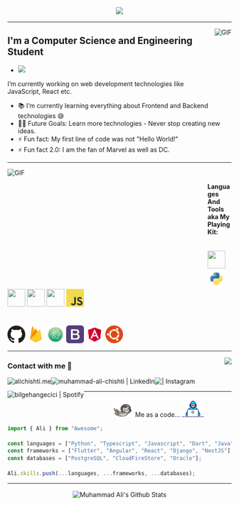 <p align="center">
  <img src="https://github.com/mu-ali/mu-ali/blob/main/name.gif">

---
<img align="right" alt="GIF" height="185px" src="https://camo.githubusercontent.com/992babdffd8c74a1502de375fbdf7e4d54773242/68747470733a2f2f6d656469612e67697068792e636f6d2f6d656469612f53576f536b4e36447854737a71494b4571762f67697068792e676966" />

## I'm a Computer Science and Engineering Student  

- <img src="https://github.com/TheDudeThatCode/TheDudeThatCode/blob/master/Assets/Designer.gif" width="35">
 I’m currently working on web development technologies like JavaScript, React etc.
- 📚 I’m currently learning everything about Frontend and Backend technologies 😅
- 💪🏼 Future Goals: Learn more technologies - Never stop creating new ideas.
- ⚡ Fun fact: My first line of code was not "Hello World!"
- ⚡ Fun fact 2.0: I am the fan of Marvel as well as DC.

---
<a target="_blank"><img align="left" height="250" width="450" alt="GIF" src="https://github.com/JayantGoel001/JayantGoel001/blob/master/image.gif"></a>
<br/>


**Languages And Tools aka My Playing Kit:**  
<br/>
<br/>
<code><img height="40" width="40" src="https://images.vexels.com/media/users/3/166401/isolated/preview/b82aa7ac3f736dd78570dd3fa3fa9e24-java-programming-language-icon-by-vexels.png"></code>
<code><img height="40" width="40" src="https://raw.githubusercontent.com/github/explore/80688e429a7d4ef2fca1e82350fe8e3517d3494d/topics/python/python.png"></code>
<code><img height="40" width="40" src="https://www.naveedashfaq.me/img/c++.png"></code>
<code><img height="40" width="40" src="https://www.flaticon.com/svg/static/icons/svg/1216/1216733.svg"></code>
<code><img height="40" width="40" src="https://cdn.iconscout.com/icon/free/png-256/css-131-722685.png"></code>
<code><img height="40" width="40" src="https://raw.githubusercontent.com/github/explore/80688e429a7d4ef2fca1e82350fe8e3517d3494d/topics/javascript/javascript.png"></code>
#
<code><img height="40" width="40" src="https://raw.githubusercontent.com/github/explore/80688e429a7d4ef2fca1e82350fe8e3517d3494d/topics/github-api/github-api.png"></code>
<code><img height="40" width="40" src="https://raw.githubusercontent.com/github/explore/80688e429a7d4ef2fca1e82350fe8e3517d3494d/topics/firebase/firebase.png"></code>
<code><img height="40" width="40" src="https://raw.githubusercontent.com/github/explore/80688e429a7d4ef2fca1e82350fe8e3517d3494d/topics/atom/atom.png"></code>
<code><img height="40" width="40" src="https://raw.githubusercontent.com/github/explore/80688e429a7d4ef2fca1e82350fe8e3517d3494d/topics/bootstrap/bootstrap.png"></code>
<code><img height="40" width="40" src="https://raw.githubusercontent.com/github/explore/80688e429a7d4ef2fca1e82350fe8e3517d3494d/topics/angular/angular.png"></code>
<code><img height="40" width="40" src="https://raw.githubusercontent.com/github/explore/80688e429a7d4ef2fca1e82350fe8e3517d3494d/topics/ubuntu/ubuntu.png"></code>
<br/>

---

<img align="right" src="http://estruyf-github.azurewebsites.net/api/VisitorHit?user=mu-ali&repo=mu-ali&countColorcountColor&countColor=%237B1E7B"/>

### Contact with me 📝

[<img align="left" alt="alichishti.me" height="30px" src="https://www.flaticon.com/svg/static/icons/svg/2996/2996826.svg" />][website]
[<img align="left" alt="muhammad-ali-chishti | LinkedIn" height="30px" src="https://www.flaticon.com/svg/static/icons/svg/725/725337.svg"/>][linkedin]
[<img align="left" alt=" | Instagram" height="30px" src="https://image.flaticon.com/icons/svg/725/725278.svg" />][instagram]
[<img align="left" alt="bilgehangecici | Spotify" height="30px" src="https://www.flaticon.com/svg/static/icons/svg/725/725281.svg" />][Spotify]

<br />

<hr/>

<p align="center">
  <img src="https://raw.githubusercontent.com/dev-akshat/archive/main/images/gifs/others/astro_cat.webp" width="50">
  Me as a code... 
  <img src="https://raw.githubusercontent.com/dev-akshat/archive/main/images/gifs/others/dev_boy.gif" width="50">
</p>

```javascript
import { Ali } from "Awesome";

const languages = ["Python", "Typescript", "Javascript", "Dart", "Java", "C++"];
const frameworks = ["Flutter", "Angular", "React", "Django", "NestJS"];
const databases = ["PostgreSQL", "CloudFireStore", "Oracle"];

Ali.skills.push(...languages, ...frameworks, ...databases);
```

<hr/>


<p align='center'>
  <img align="center" src="https://github-readme-stats.vercel.app/api?username=mu-ali&show_icons=true&title_color=fff&icon_color=79ff97&text_color=efefef&bg_color=24292e" alt="Muhammad Ali's Github Stats">
</p>

<!--
**mu-ali/mu-ali** is a ✨ _special_ ✨ repository because its `README.md` (this file) appears on your GitHub profile.
- 📫 How to reach me: ...
- 😄 Pronouns: ...
- 🤔 I’m looking for help with ...
- 💬 Ask me about ...
Here are some ideas to get you started:
-->




[website]: https://alichishti.me/
[instagram]: https://www.instagram.com/bilgehangecici
[linkedin]: https://www.linkedin.com/in/muhammad-ali-chishti
[Spotify]: https://open.spotify.com/user/11153360645

